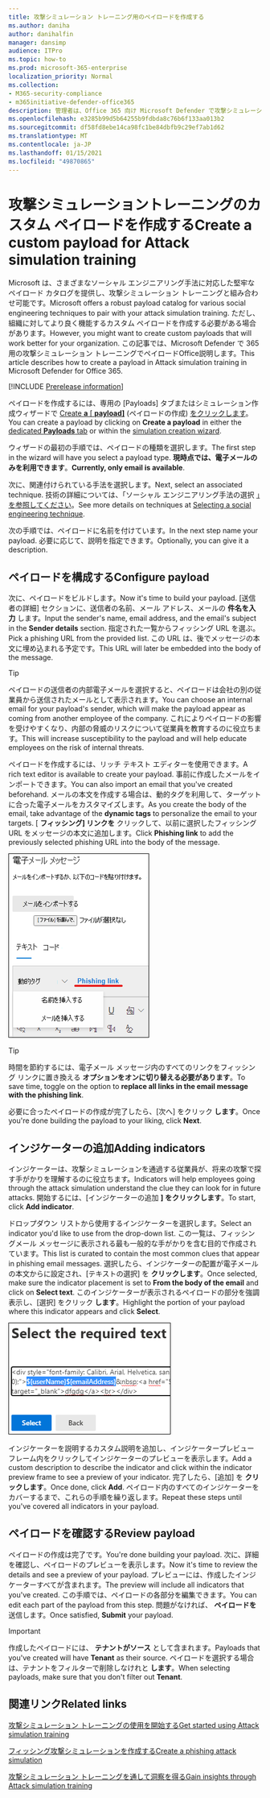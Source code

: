 ```yaml
---
title: 攻撃シミュレーション トレーニング用のペイロードを作成する
ms.author: daniha
author: danihalfin
manager: dansimp
audience: ITPro
ms.topic: how-to
ms.prod: microsoft-365-enterprise
localization_priority: Normal
ms.collection:
- M365-security-compliance
- m365initiative-defender-office365
description: 管理者は、Office 365 向け Microsoft Defender で攻撃シミュレーション トレーニング用のカスタム ペイロードを作成する方法について説明します。
ms.openlocfilehash: e3285b99d5b64255b9fdbda8c76b6f133aa013b2
ms.sourcegitcommit: df58fd8ebe14ca98fc1be84dbfb9c29ef7ab1d62
ms.translationtype: MT
ms.contentlocale: ja-JP
ms.lasthandoff: 01/15/2021
ms.locfileid: "49870865"
---
```

# <a name="create-a-custom-payload-for-attack-simulation-training"></a><span data-ttu-id="6ac97-103">攻撃シミュレーショントレーニングのカスタム ペイロードを作成する</span><span class="sxs-lookup"><span data-stu-id="6ac97-103">Create a custom payload for Attack simulation training</span></span>

<span data-ttu-id="6ac97-104">Microsoft は、さまざまなソーシャル エンジニアリング手法に対応した堅牢なペイロード カタログを提供し、攻撃シミュレーション トレーニングと組み合わせ可能です。</span><span class="sxs-lookup"><span data-stu-id="6ac97-104">Microsoft offers a robust payload catalog for various social engineering techniques to pair with your attack simulation training.</span></span> <span data-ttu-id="6ac97-105">ただし、組織に対してより良く機能するカスタム ペイロードを作成する必要がある場合があります。</span><span class="sxs-lookup"><span data-stu-id="6ac97-105">However, you might want to create custom payloads that will work better for your organization.</span></span> <span data-ttu-id="6ac97-106">この記事では、Microsoft Defender で 365 用の攻撃シミュレーション トレーニングでペイロードOffice説明します。</span><span class="sxs-lookup"><span data-stu-id="6ac97-106">This article describes how to create a payload in Attack simulation training in Microsoft Defender for Office 365.</span></span>

[!INCLUDE [Prerelease information](../includes/prerelease.md)]

<span data-ttu-id="6ac97-107">ペイロードを作成するには、専用の [Payloads] タブまたはシミュレーション作成ウィザードで [Create **a** [ **payload]**](https://security.microsoft.com/attacksimulator?viewid=payload) (ペイロードの作成) [をクリックします](attack-simulation-training.md#selecting-a-payload)。</span><span class="sxs-lookup"><span data-stu-id="6ac97-107">You can create a payload by clicking on **Create a payload** in either the [dedicated **Payloads** tab](https://security.microsoft.com/attacksimulator?viewid=payload) or within the [simulation creation wizard](attack-simulation-training.md#selecting-a-payload).</span></span>

<span data-ttu-id="6ac97-108">ウィザードの最初の手順では、ペイロードの種類を選択します。</span><span class="sxs-lookup"><span data-stu-id="6ac97-108">The first step in the wizard will have you select a payload type.</span></span> <span data-ttu-id="6ac97-109">**現時点では、電子メールのみを利用できます**。</span><span class="sxs-lookup"><span data-stu-id="6ac97-109">**Currently, only email is available**.</span></span>

<span data-ttu-id="6ac97-110">次に、関連付けられている手法を選択します。</span><span class="sxs-lookup"><span data-stu-id="6ac97-110">Next, select an associated technique.</span></span> <span data-ttu-id="6ac97-111">技術の詳細については、「ソーシャル エンジニアリング手法の選択 [」を参照してください](attack-simulation-training.md#selecting-a-social-engineering-technique)。</span><span class="sxs-lookup"><span data-stu-id="6ac97-111">See more details on techniques at [Selecting a social engineering technique](attack-simulation-training.md#selecting-a-social-engineering-technique).</span></span>

<span data-ttu-id="6ac97-112">次の手順では、ペイロードに名前を付けています。</span><span class="sxs-lookup"><span data-stu-id="6ac97-112">In the next step name your payload.</span></span> <span data-ttu-id="6ac97-113">必要に応じて、説明を指定できます。</span><span class="sxs-lookup"><span data-stu-id="6ac97-113">Optionally, you can give it a description.</span></span>

## <a name="configure-payload"></a><span data-ttu-id="6ac97-114">ペイロードを構成する</span><span class="sxs-lookup"><span data-stu-id="6ac97-114">Configure payload</span></span>

<span data-ttu-id="6ac97-115">次に、ペイロードをビルドします。</span><span class="sxs-lookup"><span data-stu-id="6ac97-115">Now it's time to build your payload.</span></span> <span data-ttu-id="6ac97-116">[送信者の詳細] セクションに、送信者の名前、メール アドレス、メールの **件名を入力** します。</span><span class="sxs-lookup"><span data-stu-id="6ac97-116">Input the sender's name, email address, and the email's subject in the **Sender details** section.</span></span> <span data-ttu-id="6ac97-117">指定された一覧からフィッシング URL を選ぶ。</span><span class="sxs-lookup"><span data-stu-id="6ac97-117">Pick a phishing URL from the provided list.</span></span> <span data-ttu-id="6ac97-118">この URL は、後でメッセージの本文に埋め込まれる予定です。</span><span class="sxs-lookup"><span data-stu-id="6ac97-118">This URL will later be embedded into the body of the message.</span></span>

> [!TIP]
> <span data-ttu-id="6ac97-119">ペイロードの送信者の内部電子メールを選択すると、ペイロードは会社の別の従業員から送信されたメールとして表示されます。</span><span class="sxs-lookup"><span data-stu-id="6ac97-119">You can choose an internal email for your payload's sender, which will make the payload appear as coming from another employee of the company.</span></span> <span data-ttu-id="6ac97-120">これによりペイロードの影響を受けやすくなり、内部の脅威のリスクについて従業員を教育するのに役立ちます。</span><span class="sxs-lookup"><span data-stu-id="6ac97-120">This will increase susceptibility to the payload and will help educate employees on the risk of internal threats.</span></span>

<span data-ttu-id="6ac97-121">ペイロードを作成するには、リッチ テキスト エディターを使用できます。</span><span class="sxs-lookup"><span data-stu-id="6ac97-121">A rich text editor is available to create your payload.</span></span> <span data-ttu-id="6ac97-122">事前に作成したメールをインポートできます。</span><span class="sxs-lookup"><span data-stu-id="6ac97-122">You can also import an email that you've created beforehand.</span></span> <span data-ttu-id="6ac97-123">メールの本文を作成する場合は、動的タグを利用して、ターゲットに合った電子メールをカスタマイズします。</span><span class="sxs-lookup"><span data-stu-id="6ac97-123">As you create the body of the email, take advantage of the **dynamic tags** to personalize the email to your targets.</span></span> <span data-ttu-id="6ac97-124">[ **フィッシング] リンクを** クリックして、以前に選択したフィッシング URL をメッセージの本文に追加します。</span><span class="sxs-lookup"><span data-stu-id="6ac97-124">Click **Phishing link** to add the previously selected phishing URL into the body of the message.</span></span>

![Microsoft Defender for Office 365 のペイロード作成で強調表示されたフィッシング リンクと動的タグ](../../media/attack-sim-preview-payload-email-body.png)

> [!TIP]
> <span data-ttu-id="6ac97-126">時間を節約するには、電子メール メッセージ内のすべてのリンクをフィッシング リンクに置き換える **オプションをオンに切り替える必要があります**。</span><span class="sxs-lookup"><span data-stu-id="6ac97-126">To save time, toggle on the option to **replace all links in the email message with the phishing link**.</span></span>

<span data-ttu-id="6ac97-127">必要に合ったペイロードの作成が完了したら、[次へ] をクリック **します**。</span><span class="sxs-lookup"><span data-stu-id="6ac97-127">Once you're done building the payload to your liking, click **Next**.</span></span>

## <a name="adding-indicators"></a><span data-ttu-id="6ac97-128">インジケーターの追加</span><span class="sxs-lookup"><span data-stu-id="6ac97-128">Adding indicators</span></span>

<span data-ttu-id="6ac97-129">インジケーターは、攻撃シミュレーションを通過する従業員が、将来の攻撃で探す手がかりを理解するのに役立ちます。</span><span class="sxs-lookup"><span data-stu-id="6ac97-129">Indicators will help employees going through the attack simulation understand the clue they can look for in future attacks.</span></span> <span data-ttu-id="6ac97-130">開始するには、[インジケーターの追加 **] をクリックします**。</span><span class="sxs-lookup"><span data-stu-id="6ac97-130">To start, click **Add indicator**.</span></span>

<span data-ttu-id="6ac97-131">ドロップダウン リストから使用するインジケーターを選択します。</span><span class="sxs-lookup"><span data-stu-id="6ac97-131">Select an indicator you'd like to use from the drop-down list.</span></span> <span data-ttu-id="6ac97-132">この一覧は、フィッシングメール メッセージに表示される最も一般的な手がかりを含む目的で作成されています。</span><span class="sxs-lookup"><span data-stu-id="6ac97-132">This list is curated to contain the most common clues that appear in phishing email messages.</span></span> <span data-ttu-id="6ac97-133">選択したら、インジケーターの配置が電子メールの本文からに設定され、[テキストの選択] を **クリックします**。</span><span class="sxs-lookup"><span data-stu-id="6ac97-133">Once selected, make sure the indicator placement is set to **From the body of the email** and click on **Select text**.</span></span> <span data-ttu-id="6ac97-134">このインジケーターが表示されるペイロードの部分を強調表示し、[選択] をクリック **します**。</span><span class="sxs-lookup"><span data-stu-id="6ac97-134">Highlight the portion of your payload where this indicator appears and click **Select**.</span></span>

![攻撃シミュレーション トレーニングのインジケーターに追加するメッセージ本文の強調表示されたテキスト](../../media/attack-sim-preview-select-text.png)

<span data-ttu-id="6ac97-136">インジケーターを説明するカスタム説明を追加し、インジケータープレビュー フレーム内をクリックしてインジケーターのプレビューを表示します。</span><span class="sxs-lookup"><span data-stu-id="6ac97-136">Add a custom description to describe the indicator and click within the indicator preview frame to see a preview of your indicator.</span></span> <span data-ttu-id="6ac97-137">完了したら、[追加] を **クリックします**。</span><span class="sxs-lookup"><span data-stu-id="6ac97-137">Once done, click **Add**.</span></span> <span data-ttu-id="6ac97-138">ペイロード内のすべてのインジケーターをカバーするまで、これらの手順を繰り返します。</span><span class="sxs-lookup"><span data-stu-id="6ac97-138">Repeat these steps until you've covered all indicators in your payload.</span></span>

## <a name="review-payload"></a><span data-ttu-id="6ac97-139">ペイロードを確認する</span><span class="sxs-lookup"><span data-stu-id="6ac97-139">Review payload</span></span>

<span data-ttu-id="6ac97-140">ペイロードの作成は完了です。</span><span class="sxs-lookup"><span data-stu-id="6ac97-140">You're done building your payload.</span></span> <span data-ttu-id="6ac97-141">次に、詳細を確認し、ペイロードのプレビューを表示します。</span><span class="sxs-lookup"><span data-stu-id="6ac97-141">Now it's time to review the details and see a preview of your payload.</span></span> <span data-ttu-id="6ac97-142">プレビューには、作成したインジケーターすべてが含まれます。</span><span class="sxs-lookup"><span data-stu-id="6ac97-142">The preview will include all indicators that you've created.</span></span> <span data-ttu-id="6ac97-143">この手順では、ペイロードの各部分を編集できます。</span><span class="sxs-lookup"><span data-stu-id="6ac97-143">You can edit each part of the payload from this step.</span></span> <span data-ttu-id="6ac97-144">問題がなければ、 **ペイロードを** 送信します。</span><span class="sxs-lookup"><span data-stu-id="6ac97-144">Once satisfied, **Submit** your payload.</span></span>

> [!IMPORTANT]
> <span data-ttu-id="6ac97-145">作成したペイロードには、 **テナントがソース** として含まれます。</span><span class="sxs-lookup"><span data-stu-id="6ac97-145">Payloads that you've created will have **Tenant** as their source.</span></span> <span data-ttu-id="6ac97-146">ペイロードを選択する場合は、テナントをフィルターで削除しなけれと **します**。</span><span class="sxs-lookup"><span data-stu-id="6ac97-146">When selecting payloads, make sure that you don't filter out **Tenant**.</span></span>

## <a name="related-links"></a><span data-ttu-id="6ac97-147">関連リンク</span><span class="sxs-lookup"><span data-stu-id="6ac97-147">Related links</span></span>

[<span data-ttu-id="6ac97-148">攻撃シミュレーション トレーニングの使用を開始する</span><span class="sxs-lookup"><span data-stu-id="6ac97-148">Get started using Attack simulation training</span></span>](attack-simulation-training-get-started.md)

[<span data-ttu-id="6ac97-149">フィッシング攻撃シミュレーションを作成する</span><span class="sxs-lookup"><span data-stu-id="6ac97-149">Create a phishing attack simulation</span></span>](attack-simulation-training.md)

[<span data-ttu-id="6ac97-150">攻撃シミュレーション トレーニングを通して洞察を得る</span><span class="sxs-lookup"><span data-stu-id="6ac97-150">Gain insights through Attack simulation training</span></span>](attack-simulation-training-insights.md)
